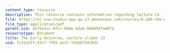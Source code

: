 ```yaml
---
content_type: resource
description: This resource contains information regarding lecture 13.
file: https://ol-ocw-studio-app-qa.s3.amazonaws.com/courses/8-286-the-early-universe-fall-2013/fc41e25f42cf7f03ae277d28673419d1_MIT8_286F13_lec13.pdf
file_type: application/pdf
parent_uid: 2ef9a3cc-0fcc-09de-bdab-80d890fad87d
resourcetype: Document
title: The Early Universe, Lecture slides 13
uid: fc41e25f-42cf-7f03-ae27-7d28673419d1
---
```

